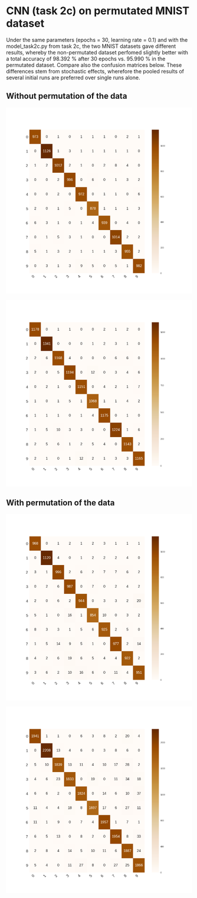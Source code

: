 # CNN (task 2c) on permutated MNIST dataset
Under the same parameters (epochs = 30, learning rate = 0.1) and with the model_task2c.py from task 2c, the two MNIST datasets gave different results, whereby the non-permutated dataset perfomed slightly better with a total accuracy of  98.392 % after 30 epochs vs. 95.990 % in the permutated dataset. Compare also the confusion matrices below.
These differences stem from stochastic effects, wherefore the pooled results of several initial runs are preferred over single runs alone.


## Without permutation of the data
![Confusion matrix test](https://github.com/pinargoktepe/PatRec/blob/master/Exercise_2c/figures/CNN_30_0.1_test_confusion_matrix_29.png)

![Confusion matrix validation](https://github.com/pinargoktepe/PatRec/blob/master/Exercise_2c/figures/CNN_30_0.1_val_confusion_matrix_29.png)


## With permutation of the data
![Confusion matrix test permutated](https://github.com/pinargoktepe/PatRec/blob/master/Exercise_2d/figures/CNN_permuted_30.0.1_test_confusion_matrix_29.png)

![Confusion matrix validation permutated](https://github.com/pinargoktepe/PatRec/blob/master/Exercise_2d/figures/CNN_permuted_30_0.1_val_confusion_matrix_29.png)
